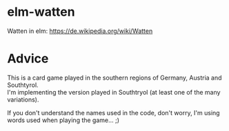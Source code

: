 # elm-watten

Watten in elm: https://de.wikipedia.org/wiki/Watten

# Advice

This is a card game played in the southern regions of Germany, Austria and Southtyrol.  
I'm implementing the version played in Southtryol (at least one of the many variations).

If you don't understand the names used in the code, don't worry, I'm using words used when playing the game... ;)
